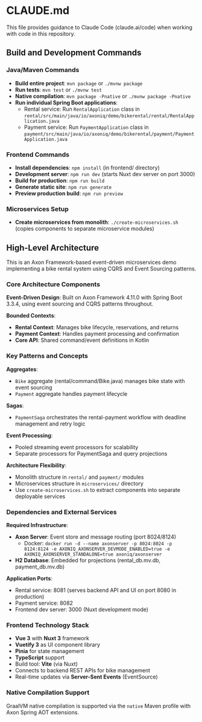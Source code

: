 # CLAUDE.md

This file provides guidance to Claude Code (claude.ai/code) when working with code in this repository.

## Build and Development Commands

### Java/Maven Commands
- **Build entire project**: `mvn package` or `./mvnw package`
- **Run tests**: `mvn test` or `./mvnw test`
- **Native compilation**: `mvn package -Pnative` or `./mvnw package -Pnative`
- **Run individual Spring Boot applications**:
  - Rental service: Run `RentalApplication` class in `rental/src/main/java/io/axoniq/demo/bikerental/rental/RentalApplication.java`
  - Payment service: Run `PaymentApplication` class in `payment/src/main/java/io/axoniq/demo/bikerental/payment/PaymentApplication.java`

### Frontend Commands
- **Install dependencies**: `npm install` (in frontend/ directory)
- **Development server**: `npm run dev` (starts Nuxt dev server on port 3000)
- **Build for production**: `npm run build`
- **Generate static site**: `npm run generate`
- **Preview production build**: `npm run preview`

### Microservices Setup
- **Create microservices from monolith**: `./create-microservices.sh` (copies components to separate microservice modules)

## High-Level Architecture

This is an Axon Framework-based event-driven microservices demo implementing a bike rental system using CQRS and Event Sourcing patterns.

### Core Architecture Components

**Event-Driven Design**: Built on Axon Framework 4.11.0 with Spring Boot 3.3.4, using event sourcing and CQRS patterns throughout.

**Bounded Contexts**:
- **Rental Context**: Manages bike lifecycle, reservations, and returns
- **Payment Context**: Handles payment processing and confirmation
- **Core API**: Shared command/event definitions in Kotlin

### Key Patterns and Concepts

**Aggregates**: 
- `Bike` aggregate (rental/command/Bike.java) manages bike state with event sourcing
- `Payment` aggregate handles payment lifecycle

**Sagas**: 
- `PaymentSaga` orchestrates the rental-payment workflow with deadline management and retry logic

**Event Processing**: 
- Pooled streaming event processors for scalability
- Separate processors for PaymentSaga and query projections

**Architecture Flexibility**:
- Monolith structure in `rental/` and `payment/` modules
- Microservices structure in `microservices/` directory
- Use `create-microservices.sh` to extract components into separate deployable services

### Dependencies and External Services

**Required Infrastructure**:
- **Axon Server**: Event store and message routing (port 8024/8124)
  - Docker: `docker run -d --name axonserver -p 8024:8024 -p 8124:8124 -e AXONIQ_AXONSERVER_DEVMODE_ENABLED=true -e AXONIQ_AXONSERVER_STANDALONE=true axoniq/axonserver`
- **H2 Database**: Embedded for projections (rental_db.mv.db, payment_db.mv.db)

**Application Ports**:
- Rental service: 8081 (serves backend API and UI on port 8080 in production)
- Payment service: 8082
- Frontend dev server: 3000 (Nuxt development mode)

### Frontend Technology Stack
- **Vue 3** with **Nuxt 3** framework
- **Vuetify 3** as UI component library
- **Pinia** for state management
- **TypeScript** support
- Build tool: **Vite** (via Nuxt)
- Connects to backend REST APIs for bike management
- Real-time updates via **Server-Sent Events** (EventSource)

### Native Compilation Support
GraalVM native compilation is supported via the `native` Maven profile with Axon Spring AOT extensions.